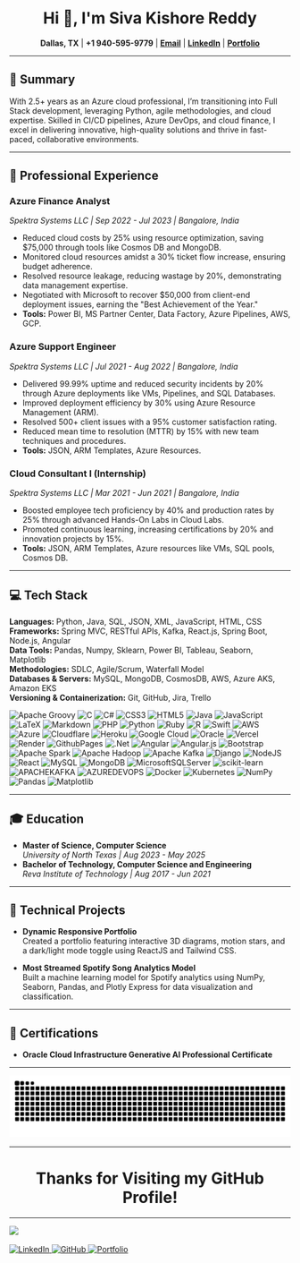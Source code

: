 <div align="center">

# Hi 👋, I'm Siva Kishore Reddy  

**Dallas, TX** | **+1 940-595-9779** | **[Email](mailto:sivakishore.reddy.p@gmail.com)** | **[LinkedIn](#)** | **[Portfolio](https://sivakishorereddy.onrender.com/)**

</div>

---

## 💼 **Summary**  
With 2.5+ years as an Azure cloud professional, I’m transitioning into Full Stack development, leveraging Python, agile methodologies, and cloud expertise. Skilled in CI/CD pipelines, Azure DevOps, and cloud finance, I excel in delivering innovative, high-quality solutions and thrive in fast-paced, collaborative environments.  

---

## 🔹 **Professional Experience**  

### **Azure Finance Analyst**  
*Spektra Systems LLC | Sep 2022 - Jul 2023 | Bangalore, India*  
- Reduced cloud costs by 25% using resource optimization, saving $75,000 through tools like Cosmos DB and MongoDB.  
- Monitored cloud resources amidst a 30% ticket flow increase, ensuring budget adherence.  
- Resolved resource leakage, reducing wastage by 20%, demonstrating data management expertise.  
- Negotiated with Microsoft to recover $50,000 from client-end deployment issues, earning the "Best Achievement of the Year."  
- **Tools:** Power BI, MS Partner Center, Data Factory, Azure Pipelines, AWS, GCP.  

### **Azure Support Engineer**  
*Spektra Systems LLC | Jul 2021 - Aug 2022 | Bangalore, India*  
- Delivered 99.99% uptime and reduced security incidents by 20% through Azure deployments like VMs, Pipelines, and SQL Databases.  
- Improved deployment efficiency by 30% using Azure Resource Management (ARM).  
- Resolved 500+ client issues with a 95% customer satisfaction rating.  
- Reduced mean time to resolution (MTTR) by 15% with new team techniques and procedures.  
- **Tools:** JSON, ARM Templates, Azure Resources.  

### **Cloud Consultant I (Internship)**  
*Spektra Systems LLC | Mar 2021 - Jun 2021 | Bangalore, India*  
- Boosted employee tech proficiency by 40% and production rates by 25% through advanced Hands-On Labs in Cloud Labs.  
- Promoted continuous learning, increasing certifications by 20% and innovation projects by 15%.  
- **Tools:** JSON, ARM Templates, Azure resources like VMs, SQL pools, Cosmos DB.  

---

## 💻 **Tech Stack**  
**Languages:** Python, Java, SQL, JSON, XML, JavaScript, HTML, CSS  
**Frameworks:** Spring MVC, RESTful APIs, Kafka, React.js, Spring Boot, Node.js, Angular  
**Data Tools:** Pandas, Numpy, Sklearn, Power BI, Tableau, Seaborn, Matplotlib  
**Methodologies:** SDLC, Agile/Scrum, Waterfall Model  
**Databases & Servers:** MySQL, MongoDB, CosmosDB, AWS, Azure AKS, Amazon EKS  
**Versioning & Containerization:** Git, GitHub, Jira, Trello  

![Apache Groovy](https://img.shields.io/badge/Apache%20Groovy-4298B8.svg?style=flat&logo=Apache+Groovy&logoColor=white) ![C](https://img.shields.io/badge/c-%2300599C.svg?style=flat&logo=c&logoColor=white) ![C#](https://img.shields.io/badge/c%23-%23239120.svg?style=flat&logo=csharp&logoColor=white) ![CSS3](https://img.shields.io/badge/css3-%231572B6.svg?style=flat&logo=css3&logoColor=white) ![HTML5](https://img.shields.io/badge/html5-%23E34F26.svg?style=flat&logo=html5&logoColor=white) ![Java](https://img.shields.io/badge/java-%23ED8B00.svg?style=flat&logo=openjdk&logoColor=white) ![JavaScript](https://img.shields.io/badge/javascript-%23323330.svg?style=flat&logo=javascript&logoColor=%23F7DF1E) ![LaTeX](https://img.shields.io/badge/latex-%23008080.svg?style=flat&logo=latex&logoColor=white) ![Markdown](https://img.shields.io/badge/markdown-%23000000.svg?style=flat&logo=markdown&logoColor=white) ![PHP](https://img.shields.io/badge/php-%23777BB4.svg?style=flat&logo=php&logoColor=white) ![Python](https://img.shields.io/badge/python-3670A0?style=flat&logo=python&logoColor=ffdd54) ![Ruby](https://img.shields.io/badge/ruby-%23CC342D.svg?style=flat&logo=ruby&logoColor=white) ![R](https://img.shields.io/badge/r-%23276DC3.svg?style=flat&logo=r&logoColor=white) ![Swift](https://img.shields.io/badge/swift-F54A2A?style=flat&logo=swift&logoColor=white) ![AWS](https://img.shields.io/badge/AWS-%23FF9900.svg?style=flat&logo=amazon-aws&logoColor=white) ![Azure](https://img.shields.io/badge/azure-%230072C6.svg?style=flat&logo=microsoftazure&logoColor=white) ![Cloudflare](https://img.shields.io/badge/Cloudflare-F38020?style=flat&logo=Cloudflare&logoColor=white) ![Heroku](https://img.shields.io/badge/heroku-%23430098.svg?style=flat&logo=heroku&logoColor=white) ![Google Cloud](https://img.shields.io/badge/GoogleCloud-%234285F4.svg?style=flat&logo=google-cloud&logoColor=white) ![Oracle](https://img.shields.io/badge/Oracle-F80000?style=flat&logo=oracle&logoColor=white) ![Vercel](https://img.shields.io/badge/vercel-%23000000.svg?style=flat&logo=vercel&logoColor=white) ![Render](https://img.shields.io/badge/Render-%46E3B7.svg?style=flat&logo=render&logoColor=white) ![GithubPages](https://img.shields.io/badge/github%20pages-121013?style=flat&logo=github&logoColor=white) ![.Net](https://img.shields.io/badge/.NET-5C2D91?style=flat&logo=.net&logoColor=white) ![Angular](https://img.shields.io/badge/angular-%23DD0031.svg?style=flat&logo=angular&logoColor=white) ![Angular.js](https://img.shields.io/badge/angular.js-%23E23237.svg?style=flat&logo=angularjs&logoColor=white) ![Bootstrap](https://img.shields.io/badge/bootstrap-%238511FA.svg?style=flat&logo=bootstrap&logoColor=white) ![Apache Spark](https://img.shields.io/badge/Apache%20Spark-FDEE21?style=flat&logo=apachespark&logoColor=black) ![Apache Hadoop](https://img.shields.io/badge/Apache%20Hadoop-66CCFF?style=flat&logo=apachehadoop&logoColor=black) ![Apache Kafka](https://img.shields.io/badge/Apache%20Kafka-000?style=flat&logo=apachekafka) ![Django](https://img.shields.io/badge/django-%23092E20.svg?style=flat&logo=django&logoColor=white) ![NodeJS](https://img.shields.io/badge/node.js-6DA55F?style=flat&logo=node.js&logoColor=white) ![React](https://img.shields.io/badge/react-%2320232a.svg?style=flat&logo=react&logoColor=%2361DAFB) ![MySQL](https://img.shields.io/badge/mysql-%2300000f.svg?style=flat&logo=mysql&logoColor=white) ![MongoDB](https://img.shields.io/badge/MongoDB-%234ea94b.svg?style=flat&logo=mongodb&logoColor=white) ![MicrosoftSQLServer](https://img.shields.io/badge/Microsoft%20SQL%20Server-CC2927?style=flat&logo=microsoft%20sql%20server&logoColor=white) ![scikit-learn](https://img.shields.io/badge/scikit--learn-%23F7931E.svg?style=flat&logo=scikit-learn&logoColor=white) ![APACHEKAFKA](https://img.shields.io/badge/apachekafka-231F20.svg?style=flat&logo=apachekafka&logoColor=white&color=%23231F20) ![AZUREDEVOPS](https://img.shields.io/badge/azuredevops-0078D7.svg?style=flat&logo=azuredevops&logoColor=white&color=%230078D7) ![Docker](https://img.shields.io/badge/docker-%230db7ed.svg?style=flat&logo=docker&logoColor=white) ![Kubernetes](https://img.shields.io/badge/kubernetes-%23326ce5.svg?style=flat&logo=kubernetes&logoColor=white) ![NumPy](https://img.shields.io/badge/numpy-%23013243.svg?style=flat&logo=numpy&logoColor=white) ![Pandas](https://img.shields.io/badge/pandas-%23150458.svg?style=flat&logo=pandas&logoColor=white) ![Matplotlib](https://img.shields.io/badge/Matplotlib-%23ffffff.svg?style=flat&logo=Matplotlib&logoColor=black)

---

## 🎓 **Education**  
- **Master of Science, Computer Science**  
  *University of North Texas | Aug 2023 - May 2025*  
- **Bachelor of Technology, Computer Science and Engineering**  
  *Reva Institute of Technology | Aug 2017 - Jun 2021*  

---

## 🔧 **Technical Projects**  
- **Dynamic Responsive Portfolio**  
  Created a portfolio featuring interactive 3D diagrams, motion stars, and a dark/light mode toggle using ReactJS and Tailwind CSS.  

- **Most Streamed Spotify Song Analytics Model**  
  Built a machine learning model for Spotify analytics using NumPy, Seaborn, Pandas, and Plotly Express for data visualization and classification.  

---

## 📜 **Certifications**  
- **Oracle Cloud Infrastructure Generative AI Professional Certificate**  

---  

<p align="center">
<img src="https://github.com/VishwaGauravIn/VishwaGauravIn/blob/output/github-contribution-grid-snake.svg"> </a>
</p>

---

<h1 align="center">Thanks for Visiting my GitHub Profile!</h1>

---
[![](https://visitcount.itsvg.in/api?id=sivakishorereddyofficial&icon=5&color=0)](https://visitcount.itsvg.in) 

<a href="https://www.linkedin.com/in/sivakishorereddy/" target="_blank"> 
  <img src="https://img.shields.io/badge/LinkedIn-blue?style=flat&logo=linkedin" alt="LinkedIn">
</a>

<a href="https://github.com/sivakishorereddyofficial/" target="_blank"> 
  <img src="https://img.shields.io/badge/GitHub-black?style=flat&logo=github" alt="GitHub">
</a>

<a href="https://sivakishorereddy.onrender.com/" target="_blank"> 
  <img src="https://img.shields.io/badge/Portfolio-blue?style=flat&logo=actigraph&logoColor=white" alt="Portfolio">
</a>


